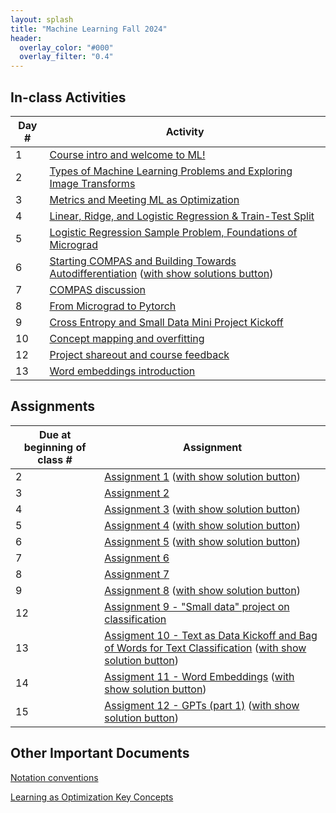 ```yaml
---
layout: splash
title: "Machine Learning Fall 2024"
header:
  overlay_color: "#000"
  overlay_filter: "0.4"
---
```


<!-- ## How-tos

*  TODO -->

## In-class Activities

| Day # | Activity                                                                      |
|-------|-------------------------------------------------------------------------------|
| 1     | [Course intro and welcome to ML!](activities/day01)                            |
| 2     | [Types of Machine Learning Problems and Exploring Image Transforms](activities/day02)                            |
| 3     | [Metrics and Meeting ML as Optimization](activities/day03)   
| 4     | [Linear, Ridge, and Logistic Regression & Train-Test Split](activities/day04)                            |
| 5     | [Logistic Regression Sample Problem, Foundations of Micrograd](activities/day05)                            |
| 6     | [Starting COMPAS and Building Towards Autodifferentiation](activities/day06) ([with show solutions button](activities/day06?showSolutions=true))                            |
| 7     | [COMPAS discussion](activities/day07)                            |
| 8     | [From Micrograd to Pytorch](activities/day08)                            |
| 9     | [Cross Entropy and Small Data Mini Project Kickoff](activities/day09)                            |
| 10    | [Concept mapping and overfitting](activities/day10)                            |
| 12    | [Project shareout and course feedback](activities/day12)                            |
| 13    | [Word embeddings introduction](activities/day13)                            |




##  Assignments

| Due at beginning of class # | Assignment                                                              |
|-----------------------------|-------------------------------------------------------------------------|
| 2                           | [Assignment 1](assignments/assignment01/assignment01) ([with show solution button](assignments/assignment01/assignment01?showSolutions=true))   |
| 3                           | [Assignment 2](assignments/assignment02/assignment02)    |
| 4                           | [Assignment 3](assignments/assignment03/assignment03)   ([with show solution button](assignments/assignment03/assignment03?showSolutions=true))    |
| 5                           | [Assignment 4](assignments/assignment04/assignment04)   ([with show solution button](assignments/assignment04/assignment04?showSolutions=true))    |
| 6                           | [Assignment 5](assignments/assignment05/assignment05)   ([with show solution button](assignments/assignment05/assignment05?showSolutions=true))    |
| 7                           | [Assignment 6](assignments/assignment06/assignment06)     |
| 8                           | [Assignment 7](assignments/assignment07/assignment07)     |
| 9                           | [Assignment 8](assignments/assignment08/assignment08)    ([with show solution button](assignments/assignment08/assignment08?showSolutions=true))      |
| 12                           | [Assignment 9 - "Small data" project on classification](assignments/assignment09/assignment09)         |
| 13                           | [Assigment 10 - Text as Data Kickoff and Bag of Words for Text Classification](assignments/assignment10/assignment10)   ([with show solution button](assignments/assignment10/assignment10?showSolutions=true))       |
| 14                           | [Assigment 11 - Word Embeddings](assignments/assignment11/assignment11)   ([with show solution button](assignments/assignment11/assignment11?showSolutions=true))       |
| 15                           | [Assigment 12 - GPTs (part 1)](assignments/assignment12/assignment12)   ([with show solution button](assignments/assignment12/assignment12?showSolutions=true))       |







## Other Important Documents
[Notation conventions](assignments/assignment01/notation_conventions)

[Learning as Optimization Key Concepts](assignments/assignment09/LearningAsOptimizationTakeaways)
